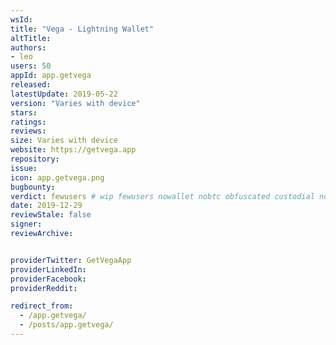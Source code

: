 ```yaml
---
wsId: 
title: "Vega - Lightning Wallet"
altTitle: 
authors:
- leo
users: 50
appId: app.getvega
released: 
latestUpdate: 2019-05-22
version: "Varies with device"
stars: 
ratings: 
reviews: 
size: Varies with device
website: https://getvega.app
repository: 
issue: 
icon: app.getvega.png
bugbounty: 
verdict: fewusers # wip fewusers nowallet nobtc obfuscated custodial nosource nonverifiable reproducible bounty defunct
date: 2019-12-29
reviewStale: false
signer: 
reviewArchive:


providerTwitter: GetVegaApp
providerLinkedIn: 
providerFacebook: 
providerReddit: 

redirect_from:
  - /app.getvega/
  - /posts/app.getvega/
---
```



